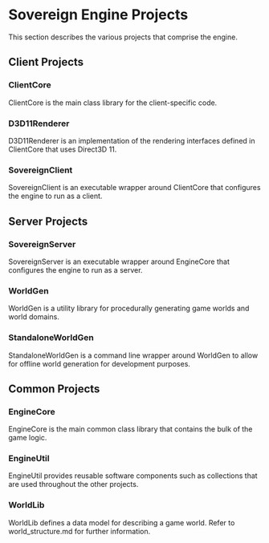 Sovereign Engine Projects
=========================

This section describes the various projects that comprise the engine.

Client Projects
---------------

### ClientCore

ClientCore is the main class library for the client-specific code.

### D3D11Renderer

D3D11Renderer is an implementation of the rendering interfaces defined in
ClientCore that uses Direct3D 11.

### SovereignClient

SovereignClient is an executable wrapper around ClientCore that configures the
engine to run as a client.

Server Projects
---------------

### SovereignServer

SovereignServer is an executable wrapper around EngineCore that configures the
engine to run as a server.

### WorldGen

WorldGen is a utility library for procedurally generating game worlds and
world domains.

### StandaloneWorldGen

StandaloneWorldGen is a command line wrapper around WorldGen to allow for
offline world generation for development purposes.

Common Projects
---------------

### EngineCore

EngineCore is the main common class library that contains the bulk of the
game logic.

### EngineUtil

EngineUtil provides reusable software components such as collections that
are used throughout the other projects.

### WorldLib

WorldLib defines a data model for describing a game world. Refer to
world_structure.md for further information.

